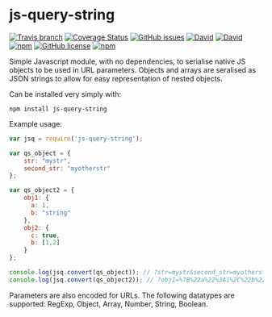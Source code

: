 # js-query-string 
[![Travis branch](https://img.shields.io/travis/matt-coles/js-query-string/master.svg)](https://travis-ci.org/matt-coles/js-query-string) [![Coverage Status](https://coveralls.io/repos/github/matt-coles/js-query-string/badge.svg?branch=master)](https://coveralls.io/github/matt-coles/js-query-string?branch=master) [![GitHub issues](https://img.shields.io/github/issues/matt-coles/js-query-string.svg)](https://github.com/matt-coles/js-query-string/issues) [![David](https://img.shields.io/david/matt-coles/js-query-string.svg?maxAge=2592000)]() [![David](https://img.shields.io/david/dev/matt-coles/js-query-string.svg?maxAge=2592000)]()  [![npm](https://img.shields.io/npm/dm/js-query-string.svg?maxAge=2592000)](https://www.npmjs.com/package/js-query-string) [![GitHub license](https://img.shields.io/badge/license-MIT-blue.svg)](https://raw.githubusercontent.com/matt-coles/js-query-string/master/LICENSE) [![npm](https://img.shields.io/npm/v/js-query-string.svg?maxAge=2592000)](https://www.npmjs.com/package/js-query-string)

Simple Javascript module, with no dependencies, to serialise native JS objects to be used in URL parameters. Objects and arrays are seralised as JSON strings to allow for easy representation of nested objects.

Can be installed very simply with:

```
npm install js-query-string
```

Example usage:

```javascript
var jsq = require('js-query-string');

var qs_object = {
    str: "mystr",
    second_str: "myotherstr"
};

var qs_object2 = {
    obj1: {
      a: 1,
      b: "string"
    },
    obj2: {
      c: true,
      b: [1,2]
    }
};

console.log(jsq.convert(qs_object)); // ?str=mystr&second_str=myotherstr
console.log(jsq.convert(qs_object2)); // ?obj1=%7B%22a%22%3A1%2C%22b%22%3A%22string%22%7D&obj2=%7B%22c%22%3Atrue%2C%22b%22%3A%5B1%2C2%5D%7D
```

Parameters are also encoded for URLs. The following datatypes are supported: RegExp, Object, Array, Number, String, Boolean.
